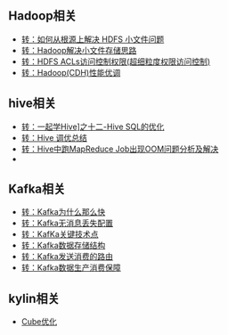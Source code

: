 ## Hadoop相关

- [转：如何从根源上解决 HDFS 小文件问题](https://mp.weixin.qq.com/s?__biz=MzU3MzgwNTU2Mg==&mid=100000881&idx=1&sn=b98bd080c9b0852bd7a1e0b2a230b319&chksm=7d3d42e44a4acbf22179a8839a3baf951d398183bd2c8dbef07c00af93875f821be4d38bbcdc#rd)
- [转：Hadoop解决小文件存储思路](https://mp.weixin.qq.com/s?__biz=MzU3MzgwNTU2Mg==&mid=100000889&idx=1&sn=5a67264409b59329c07eb82483d2bf06&chksm=7d3d42ec4a4acbfa2cdacdd4e571ec34fe09e8dbb0ef9b50694ebbf243633a3b4105d5f680d1#rd)
- [转：HDFS ACLs访问控制权限(超细粒度权限访问控制)](https://blog.csdn.net/kimsungho/article/details/51418015)
- [转：Hadoop(CDH)性能优调](http://bihell.com/2016/04/18/hadoop-performance-management/)



## hive相关

- [转：一起学Hive\]之十二-Hive SQL的优化](http://lxw1234.com/archives/2015/06/317.htm)
- [转：Hive 调优总结](https://blog.51cto.com/tianxingzhe/1705565)
- [转：Hive中跑MapReduce Job出现OOM问题分析及解决](http://itindex.net/detail/51868-hive-%E4%B8%AD%E8%B7%91-mapreduce)
- 

## Kafka相关

- [转：Kafka为什么那么快](http://www.10tiao.com/html/254/201607/2648945468/1.html)
- [转：Kafka无消息丢失配置](https://my.oschina.net/xiaominmin/blog/1810324)
- [转：KafKa关键技术点](https://www.656463.com/article/Kafkashujucunchujiegou_8)
- [转：Kafka数据存储结构](https://www.656463.com/article/Kafkashujucunchujiegou_8)
- [转：Kafka发送消费的路由](https://www.656463.com/article/Kafkafasongxiaofeideluyou_8)
- [转：Kafka数据生产消费保障](https://www.656463.com/article/Kafkadeliveryguarantee_8)



## kylin相关

- [Cube优化](http://bigdata-star.com/archives/2068)